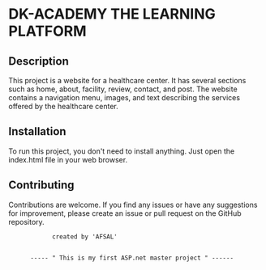 

   #  DK-ACADEMY THE LEARNING PLATFORM 
    
## Description
  This project is a website for a healthcare center. It has several sections such as home, about, facility, review, contact, and post. The website contains a navigation menu, images, and text describing the services offered by the healthcare center.
  ## Installation
To run this project, you don't need to install anything. Just open the index.html file in your web browser.
## Contributing
Contributions are welcome. If you find any issues or have any suggestions for improvement, please create an issue or pull request on the GitHub repository.
    
    
                created by 'AFSAL'


          ----- " This is my first ASP.net master project " ------
